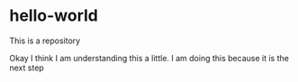 # hello-world
This is a repository

Okay I think I am understanding this a little. I am doing this because it is the next step
